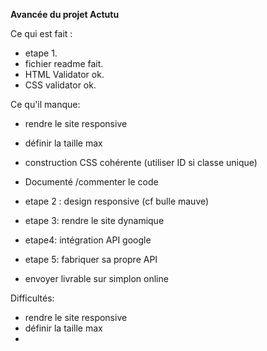 **Avancée du projet Actutu**

Ce qui est fait :
- etape 1.
- fichier readme fait.
- HTML Validator ok.
- CSS validator ok.


Ce qu'il manque:
- rendre le site responsive
- définir la taille max
- construction CSS cohérente (utiliser ID si classe unique)
- Documenté /commenter le code

- etape 2 : design responsive (cf bulle mauve)
- etape 3: rendre le site dynamique
- etape4: intégration API google 
- etape 5: fabriquer sa propre API
- envoyer livrable sur simplon online

Difficultés:
- rendre le site responsive
- définir la taille max
- 